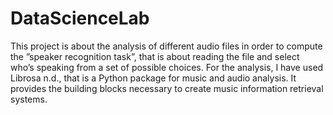 # DataScienceLab

This project is about the analysis of different audio files in order to compute the ”speaker recognition
task”, that is about reading the file and select who’s speaking from a set of possible choices. For
the analysis, I have used Librosa n.d., that is a Python package for music and audio analysis. It
provides the building blocks necessary to create music information retrieval systems.
